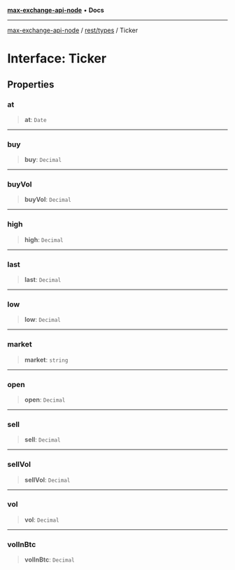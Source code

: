 [**max-exchange-api-node**](../../../README.md) • **Docs**

***

[max-exchange-api-node](../../../modules.md) / [rest/types](../README.md) / Ticker

# Interface: Ticker

## Properties

### at

> **at**: `Date`

***

### buy

> **buy**: `Decimal`

***

### buyVol

> **buyVol**: `Decimal`

***

### high

> **high**: `Decimal`

***

### last

> **last**: `Decimal`

***

### low

> **low**: `Decimal`

***

### market

> **market**: `string`

***

### open

> **open**: `Decimal`

***

### sell

> **sell**: `Decimal`

***

### sellVol

> **sellVol**: `Decimal`

***

### vol

> **vol**: `Decimal`

***

### volInBtc

> **volInBtc**: `Decimal`
